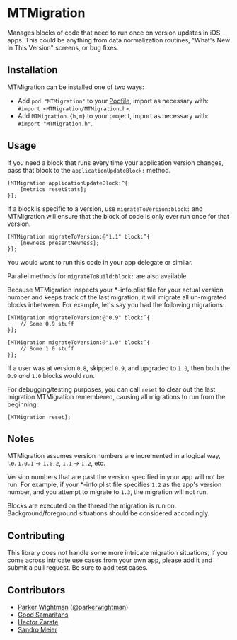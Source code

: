 MTMigration
===========

Manages blocks of code that need to run once on version updates in iOS apps. This could be anything from data
normalization routines, "What's New In This Version" screens, or bug fixes.

## Installation

MTMigration can be installed one of two ways:

* Add `pod "MTMigration"` to your [Podfile](http://cocoapods.org), import as necessary with: `#import <MTMigration/MTMigration.h>`.
* Add `MTMigration.{h,m}` to your project, import as necessary with: `#import "MTMigration.h"`.

## Usage

If you need a block that runs every time your application version changes, pass that block to
the `applicationUpdateBlock:` method.

```objc
[MTMigration applicationUpdateBlock:^{
    [metrics resetStats];
}];
```

If a block is specific to a version, use `migrateToVersion:block:` and MTMigration will
ensure that the block of code is only ever run once for that version.

```objc
[MTMigration migrateToVersion:@"1.1" block:^{
    [newness presentNewness];
}];
```

You would want to run this code in your app delegate or similar.

Parallel methods for `migrateToBuild:block:` are also available.

Because MTMigration inspects your *-info.plist file for your actual version number and keeps track of the last migration,
it will migrate all un-migrated blocks inbetween. For example, let's say you had the following migrations:

```objc
[MTMigration migrateToVersion:@"0.9" block:^{
    // Some 0.9 stuff
}];

[MTMigration migrateToVersion:@"1.0" block:^{
    // Some 1.0 stuff
}];
```

If a user was at version `0.8`, skipped `0.9`, and upgraded to `1.0`, then both the `0.9` *and* `1.0` blocks would run.

For debugging/testing purposes, you can call `reset` to clear out the last migration MTMigration remembered, causing all
migrations to run from the beginning:

```objc
[MTMigration reset];
```

## Notes

MTMigration assumes version numbers are incremented in a logical way, i.e. `1.0.1` -> `1.0.2`, `1.1` -> `1.2`, etc.

Version numbers that are past the version specified in your app will not be run. For example, if your *-info.plist file
specifies `1.2` as the app's version number, and you attempt to migrate to `1.3`, the migration will not run.

Blocks are executed on the thread the migration is run on. Background/foreground situations should be considered accordingly.

## Contributing

This library does not handle some more intricate migration situations, if you come across intricate use cases from your own
app, please add it and submit a pull request. Be sure to add test cases.

## Contributors

- [Parker Wightman](https://github.com/pwightman) ([@parkerwightman](http://twitter.com/parkerwightman))
- [Good Samaritans](https://github.com/mysterioustrousers/MTMigration/contributors)
- [Hector Zarate](https://github.com/Hecktorzr)
- [Sandro Meier](https://github.com/fechu)
